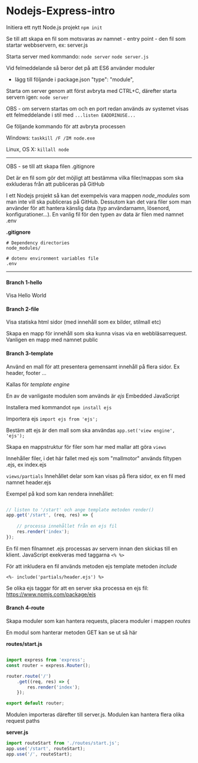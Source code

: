 # Nodejs-Express-intro

Initiera ett nytt Node.js projekt
`npm init`

Se till att skapa en fil som motsvaras av namnet - entry point - den fil som startar webbservern, ex:
server.js

Starta server med kommando:
`node server`
`node server.js`

Vid felmeddelande så beror det på att ES6 använder moduler
- lägg till följande i package.json
"type": "module",

Starta om server genom att först avbryta med CTRL+C, därefter starta servern igen: 
`node server`

OBS - om servern startas om och en port redan används av systemet visas ett felmeddelande i stil med
`...listen EADDRINUSE...` 

Ge följande kommando för att avbryta processen

Windows:
`taskkill /F /IM node.exe`

Linux, OS X:
`killall node`

***

OBS - se till att skapa filen .gitignore

Det är en fil som gör det möjligt att bestämma vilka filer/mappas som ska exkluderas från att publiceras på GitHub

I ett Nodejs projekt så kan det exempelvis vara mappen *node_modules* som man inte vill ska publiceras på GitHub. Dessutom kan det vara filer som man använder för att hantera känslig data (typ användarnamn, lösenord, konfigurationer...).
En vanlig fil för den typen av data är filen med namnet 
.env 

**.gitignore**

```
# Dependency directories
node_modules/

# dotenv environment variables file
.env

```


***

#### Branch 1-hello
Visa Hello World

#### Branch 2-file
Visa statiska html sidor (med innehåll som ex bilder, stilmall etc)

Skapa en mapp för innehåll som ska kunna visas via en webbläsarrequest. Vanligen en mapp med namnet public

#### Branch 3-template
Använd en mall för att presentera gemensamt innehåll på flera sidor. Ex header, footer ...

Kallas för *template engine*

En av de vanligaste modulen som används är *ejs*
Embedded JavaScript

Installera med kommandot
`npm install ejs`

Importera ejs 
`import ejs from 'ejs';`

Bestäm att ejs är den mall som ska användas
`app.set('view engine', 'ejs');`

Skapa en mappstruktur för filer som har med mallar att göra
`views`

Innehåller filer, i det här fallet med ejs som "mallmotor" används filtypen .ejs, ex index.ejs

`views/partials`
Innehållet delar som kan visas på flera sidor, ex en fil med namnet
header.ejs

Exempel på kod som kan rendera innehållet:
```javascript

// listen to '/start' och ange template metoden render()
app.get('/start', (req, res) => {
   
    // processa innehållet från en ejs fil
    res.render('index');
});
```

En fil men filnamnet .ejs processas av servern innan den skickas till en klient. JavaScript exekveras med taggarna `<% %>` 

För att inkludera en fil används metoden ejs template metoden *include* 

`<%- include('partials/header.ejs') %>`
 
Se olika ejs taggar för att en server ska processa en ejs fil:
https://www.npmjs.com/package/ejs

#### Branch 4-route
Skapa moduler som kan hantera requests, placera moduler i mappen *routes*

En modul som hanterar metoden GET kan se ut så här

**routes/start.js**
```javascript

import express from 'express';
const router = express.Router();

router.route('/')
    .get((req, res) => {
        res.render('index');
    });

export default router;
```

Modulen importeras därefter till server.js. Modulen kan hantera flera olika request paths

**server.js**

```javascript
import routeStart from './routes/start.js';
app.use('/start', routeStart);
app.use('/', routeStart);
```

